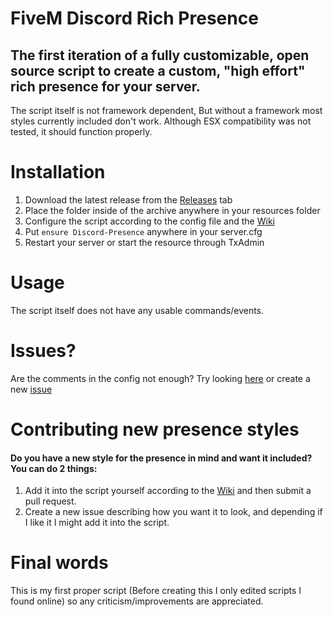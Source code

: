 # **FiveM Discord Rich Presence**

## The first iteration of a fully customizable, open source script to create a custom, "high effort" rich presence for your server. 
The script itself is not framework dependent, But without a framework most styles currently included don't work. 
Although ESX compatibility was not tested, it should function properly.


# Installation

 1. Download the latest release from the [Releases](https://github.com/boofiboi/FiveM-Discord-Presence/releases) tab
 2. Place the folder inside of the archive anywhere in your resources folder
 3. Configure the script according to the config file and the [Wiki](https://github.com/boofiboi/FiveM-Discord-Presence/wiki/Configuration)
 4. Put `ensure Discord-Presence` anywhere in your server.cfg
 5. Restart your server or start the resource through TxAdmin

# Usage

The script itself does not have any usable commands/events.

# Issues?

Are the comments in the config not enough? Try looking [here](https://github.com/boofiboi/FiveM-Discord-Presence/wiki/Configuration) or 
create a new [issue](https://github.com/boofiboi/FiveM-Discord-Presence/issues/new)

# Contributing new presence styles
#### Do you have a new style for the presence in mind and want it included? You can do 2 things:

 1. Add it into the script yourself according to the [Wiki](https://github.com/boofiboi/FiveM-Discord-Presence/wiki/Creating-a-new-style) and then submit a pull request.
 2. Create a new issue describing how you want it to look, and depending if I like it I might add it into the script.

# Final words

This is my first proper script (Before creating this I only edited scripts I found online) so any criticism/improvements are appreciated.

